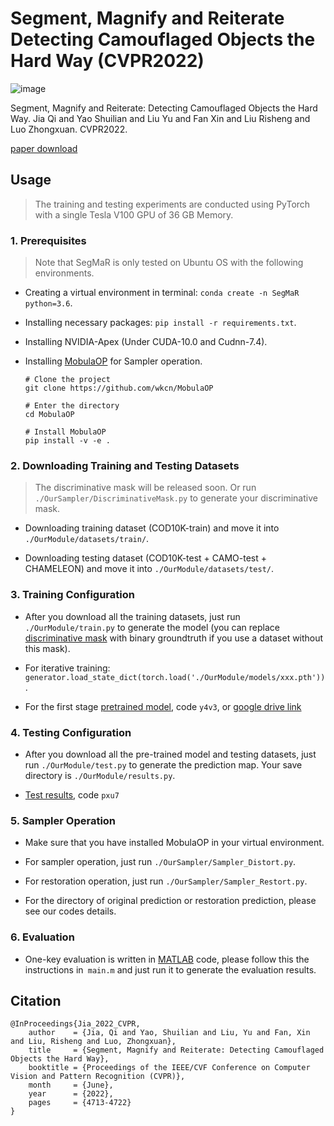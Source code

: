 # Segment, Magnify and Reiterate Detecting Camouflaged Objects the Hard Way (CVPR2022)

![image](https://github.com/YAOSL98/Segment-Magnify-and-Reiterate-Detecting-Camouflaged-Objects-the-Hard-Way/blob/main/Images/overview.jpg)


Segment, Magnify and Reiterate: Detecting Camouflaged Objects the Hard Way. Jia Qi and Yao Shuilian and Liu Yu and Fan Xin and Liu Risheng and Luo Zhongxuan. CVPR2022.

[paper download](https://openaccess.thecvf.com/content/CVPR2022/papers/Jia_Segment_Magnify_and_Reiterate_Detecting_Camouflaged_Objects_the_Hard_Way_CVPR_2022_paper.pdf)

## Usage
> The training and testing experiments are conducted using PyTorch with a single Tesla V100 GPU of 36 GB Memory.

### 1. Prerequisites
> Note that SegMaR is only tested on Ubuntu OS with the following environments. 

- Creating a virtual environment in terminal: `conda create -n SegMaR python=3.6`.

- Installing necessary packages: `pip install -r requirements.txt`.

- Installing NVIDIA-Apex (Under CUDA-10.0 and Cudnn-7.4).

- Installing [MobulaOP](https://github.com/wkcn/mobulaop) for Sampler operation.
  ```
  # Clone the project
  git clone https://github.com/wkcn/MobulaOP
  
  # Enter the directory
  cd MobulaOP
  
  # Install MobulaOP
  pip install -v -e .

### 2. Downloading Training and Testing Datasets
> The discriminative mask will be released soon. Or run `./OurSampler/DiscriminativeMask.py` to generate your discriminative mask.

- Downloading training dataset (COD10K-train) and move it into `./OurModule/datasets/train/`.

- Downloading testing dataset (COD10K-test + CAMO-test + CHAMELEON) and move it into `./OurModule/datasets/test/`.

### 3. Training Configuration
- After you download all the training datasets, just run `./OurModule/train.py` to generate the model (you can replace [discriminative mask](https://drive.google.com/file/d/1q3kTtBUu2WJB67V5S0wiqSr0--H1nwBC/view?usp=sharing) with binary groundtruth if you use a dataset without this mask).

- For iterative training: `generator.load_state_dict(torch.load('./OurModule/models/xxx.pth'))`.

- For the first stage [pretrained model](https://pan.baidu.com/s/1JqwWxxCJAA6HgTeb6n1MeQ), code `y4v3`, or [google drive link](https://drive.google.com/file/d/1UIFZTeMETIg9ZendbHNWc39dnpNn-xWl/view?usp=sharing)

### 4. Testing Configuration
- After you download all the pre-trained model and testing datasets, just run `./OurModule/test.py` to generate the prediction map. Your save directory is `./OurModule/results.py`.

- [Test results](https://pan.baidu.com/s/1I1OqBvDahJpzPdG72h6QdA), code `pxu7`

### 5. Sampler Operation
- Make sure that you have installed MobulaOP in your virtual environment.

- For sampler operation, just run `./OurSampler/Sampler_Distort.py`.

- For restoration operation, just run `./OurSampler/Sampler_Restort.py`.

- For the directory of original prediction or restoration prediction, please see our codes details.

### 6. Evaluation

- One-key evaluation is written in [MATLAB](https://github.com/DengPingFan/CODToolbox) code, please follow this the instructions in` main.m` and just run it to generate the evaluation results.

## Citation
```
@InProceedings{Jia_2022_CVPR,
    author    = {Jia, Qi and Yao, Shuilian and Liu, Yu and Fan, Xin and Liu, Risheng and Luo, Zhongxuan},
    title     = {Segment, Magnify and Reiterate: Detecting Camouflaged Objects the Hard Way},
    booktitle = {Proceedings of the IEEE/CVF Conference on Computer Vision and Pattern Recognition (CVPR)},
    month     = {June},
    year      = {2022},
    pages     = {4713-4722}
}
```
